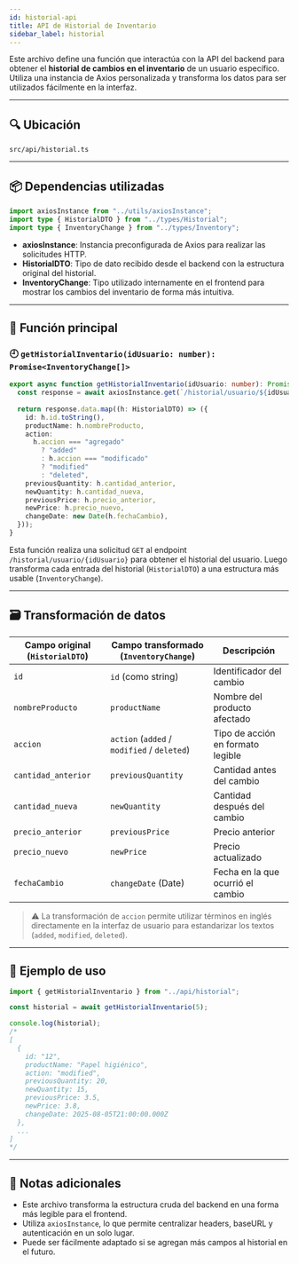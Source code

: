 ```yaml
---
id: historial-api
title: API de Historial de Inventario
sidebar_label: historial
---
```


Este archivo define una función que interactúa con la API del backend para obtener el **historial de cambios en el inventario** de un usuario específico. Utiliza una instancia de Axios personalizada y transforma los datos para ser utilizados fácilmente en la interfaz.

---

## 🔍 Ubicación

`src/api/historial.ts`

---

## 📦 Dependencias utilizadas

```ts
import axiosInstance from "../utils/axiosInstance";
import type { HistorialDTO } from "../types/Historial";
import type { InventoryChange } from "../types/Inventory";
````

* **axiosInstance**: Instancia preconfigurada de Axios para realizar las solicitudes HTTP.
* **HistorialDTO**: Tipo de dato recibido desde el backend con la estructura original del historial.
* **InventoryChange**: Tipo utilizado internamente en el frontend para mostrar los cambios del inventario de forma más intuitiva.

---

## 🔧 Función principal

### 🕘 `getHistorialInventario(idUsuario: number): Promise<InventoryChange[]>`

```ts
export async function getHistorialInventario(idUsuario: number): Promise<InventoryChange[]> {
  const response = await axiosInstance.get(`/historial/usuario/${idUsuario}`);
  
  return response.data.map((h: HistorialDTO) => ({
    id: h.id.toString(),
    productName: h.nombreProducto,
    action:
      h.accion === "agregado"
        ? "added"
        : h.accion === "modificado"
        ? "modified"
        : "deleted",
    previousQuantity: h.cantidad_anterior,
    newQuantity: h.cantidad_nueva,
    previousPrice: h.precio_anterior,
    newPrice: h.precio_nuevo,
    changeDate: new Date(h.fechaCambio),
  }));
}
```

Esta función realiza una solicitud `GET` al endpoint `/historial/usuario/{idUsuario}` para obtener el historial del usuario. Luego transforma cada entrada del historial (`HistorialDTO`) a una estructura más usable (`InventoryChange`).

---

## 🗃️ Transformación de datos

| Campo original (`HistorialDTO`) | Campo transformado (`InventoryChange`)      | Descripción                       |
| ------------------------------- | ------------------------------------------- | --------------------------------- |
| `id`                            | `id` (como string)                          | Identificador del cambio          |
| `nombreProducto`                | `productName`                               | Nombre del producto afectado      |
| `accion`                        | `action` (`added` / `modified` / `deleted`) | Tipo de acción en formato legible |
| `cantidad_anterior`             | `previousQuantity`                          | Cantidad antes del cambio         |
| `cantidad_nueva`                | `newQuantity`                               | Cantidad después del cambio       |
| `precio_anterior`               | `previousPrice`                             | Precio anterior                   |
| `precio_nuevo`                  | `newPrice`                                  | Precio actualizado                |
| `fechaCambio`                   | `changeDate` (Date)                         | Fecha en la que ocurrió el cambio |

> ⚠️ La transformación de `accion` permite utilizar términos en inglés directamente en la interfaz de usuario para estandarizar los textos (`added`, `modified`, `deleted`).

---

## 🚀 Ejemplo de uso

```ts
import { getHistorialInventario } from "../api/historial";

const historial = await getHistorialInventario(5);

console.log(historial);
/*
[
  {
    id: "12",
    productName: "Papel higiénico",
    action: "modified",
    previousQuantity: 20,
    newQuantity: 15,
    previousPrice: 3.5,
    newPrice: 3.8,
    changeDate: 2025-08-05T21:00:00.000Z
  },
  ...
]
*/
```

---

## 📝 Notas adicionales

* Este archivo transforma la estructura cruda del backend en una forma más legible para el frontend.
* Utiliza `axiosInstance`, lo que permite centralizar headers, baseURL y autenticación en un solo lugar.
* Puede ser fácilmente adaptado si se agregan más campos al historial en el futuro.